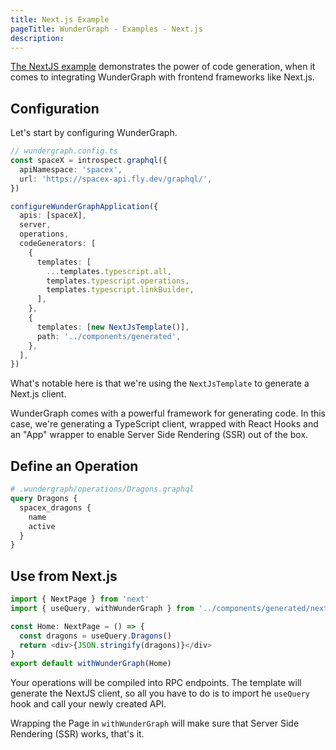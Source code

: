 ```yaml
---
title: Next.js Example
pageTitle: WunderGraph - Examples - Next.js
description:
---
```


[The NextJS example](https://github.com/wundergraph/wundergraph/tree/main/examples/nextjs) demonstrates the power of
code generation,
when it comes to integrating WunderGraph with frontend frameworks like Next.js.

## Configuration

Let's start by configuring WunderGraph.

```typescript
// wundergraph.config.ts
const spaceX = introspect.graphql({
  apiNamespace: 'spacex',
  url: 'https://spacex-api.fly.dev/graphql/',
})

configureWunderGraphApplication({
  apis: [spaceX],
  server,
  operations,
  codeGenerators: [
    {
      templates: [
        ...templates.typescript.all,
        templates.typescript.operations,
        templates.typescript.linkBuilder,
      ],
    },
    {
      templates: [new NextJsTemplate()],
      path: '../components/generated',
    },
  ],
})
```

What's notable here is that we're using the `NextJsTemplate` to generate a Next.js client.

WunderGraph comes with a powerful framework for generating code.
In this case, we're generating a TypeScript client,
wrapped with React Hooks and an "App" wrapper to enable Server Side Rendering (SSR) out of the box.

## Define an Operation

```graphql
# .wundergraph/operations/Dragons.graphql
query Dragons {
  spacex_dragons {
    name
    active
  }
}
```

## Use from Next.js

```typescript
import { NextPage } from 'next'
import { useQuery, withWunderGraph } from '../components/generated/nextjs'

const Home: NextPage = () => {
  const dragons = useQuery.Dragons()
  return <div>{JSON.stringify(dragons)}</div>
}
export default withWunderGraph(Home)
```

Your operations will be compiled into RPC endpoints.
The template will generate the NextJS client,
so all you have to do is to import he `useQuery` hook and call your newly created API.

Wrapping the Page in `withWunderGraph` will make sure that Server Side Rendering (SSR) works,
that's it.

